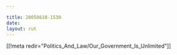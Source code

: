 ```yaml
---

title: 20050610-1530
date: 
layout: rut
---
```


[[!meta redir="Politics_And_Law/Our_Government_Is_Unlimited"]]
